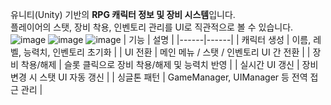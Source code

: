유니티(Unity) 기반의 **RPG 캐릭터 정보 및 장비 시스템**입니다.  
플레이어의 스탯, 장비 착용, 인벤토리 관리를 UI로 직관적으로 볼 수 있습니다.
![image](https://github.com/user-attachments/assets/827d2ca8-1f85-489d-9de9-0058bb9e2f1e)
![image](https://github.com/user-attachments/assets/9a214fe6-d25a-4a46-a272-a60ad8faed33)
![image](https://github.com/user-attachments/assets/8a6165b0-4469-4e2a-922e-43bb29870dcb)
| 기능 | 설명 |
|------|------|
| 캐릭터 생성 | 이름, 레벨, 능력치, 인벤토리 초기화 |
| UI 전환 | 메인 메뉴 / 스탯 / 인벤토리 UI 간 전환 |
| 장비 착용/해제 | 슬롯 클릭으로 장비 착용/해제 및 능력치 반영 |
| 실시간 UI 갱신 | 장비 변경 시 스탯 UI 자동 갱신 |
| 싱글톤 패턴 | GameManager, UIManager 등 전역 접근 관리 |


